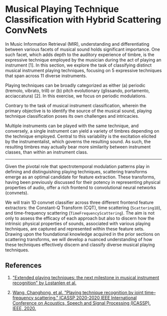 Musical Playing Technique Classification with Hybrid Scattering ConvNets
========================================================================

In Music Information Retrieval (MIR), understanding and differentiating between various facets of musical sound holds significant importance. 
One such facet, which adds depth to the auditory experience of timbre, is the expressive technique employed by the musician during the act of playing an instrument [1]. 
In this section, we explore the task of classifying distinct musical instrument playing techniques, focusing on 5 expressive techniques that span across 11 diverse instruments.

Playing techniques can be broadly categorized as either (a) periodic (tremolo, vibrato, trill) or (b) pitch evolutionary (glissando, portamento, acciaccatura) [2]. 
In this exercise, we focus on periodic modulations.

Contrary to the task of musical instrument classification, wherein the primary objective is to identify the source of the musical sound, playing technique classification poses its own challenges and intricacies. 

Multiple instruments can be played with the same technique, and conversely, a single instrument can yield a variety of timbres depending on the technique employed. Central to this variability is the excitation elicited by the instrumentalist, which governs the resulting sound. 
As such, the resulting timbres may actually bear more similarity between instrument classes, than within an instrument class.

---
Given the pivotal role that spectrotemporal modulation patterns play in defining and distinguishing playing techniques, scattering transforms emerge as an optimal candidate for feature extraction. 
These transforms, having been previously discussed for their potency in representing physical properties of audio, offer a rich frontend to convolutional neural networks (convnets).

We will train 1D convnet classifier across three different frontend feature extractors: the Constant-Q Transform (CQT), time scattering (`Scattering1D`), and time-frequency scattering (`TimeFrequencyScattering`). 
The aim is not only to assess the efficacy of each approach but also to discern how the intrinsic physical properties of sounds, associated with various playing techniques, are captured and represented within these feature sets. 
Drawing upon the foundational knowledge acquired in the prior sections on scattering transforms, we will develop a nuanced understanding of how these techniques effectively discern and classify diverse musical playing techniques.


References
----------
1. ["Extended playing techniques: the next milestone in musical instrument recognition" by Lostanlen et al.](https://www.lostanlen.com/wp-content/uploads/2019/11/lostanlen2018dlfm.pdf)

2. [Wang, Changhong, et al. "Playing technique recognition by joint time–frequency scattering." ICASSP 2020-2020 IEEE International Conference on Acoustics, Speech and Signal Processing (ICASSP). IEEE, 2020.](https://ieeexplore.ieee.org/abstract/document/9053474?casa_token=DJTf6q4jbjkAAAAA:qeTqZ1j0lFOgQh01DG8ilHttCusz7Kbl2lVM6VjChR-RM1J2cNi9G68YQIxLxkhSLoD2WLqNNQ)